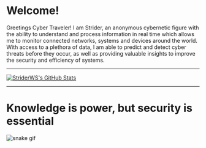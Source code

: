 <h1> <b> Welcome! </b> </h1>

<div>

Greetings Cyber Traveler! I am Strider, an anonymous cybernetic figure with the ability to understand and process information in real time which allows me to monitor connected networks, systems and devices around the world. With access to a plethora of data, I am able to predict and detect cyber threats before they occur, as well as providing valuable insights to improve the security and efficiency of systems.
  
</div>

<hr>

<div>

<a href="https://awesome-github-stats.azurewebsites.net/index.html??cardType=github&theme=dark&showIcons=false&preferLogin=false&Border=FFFFFF">
  
<img  alt="StriderWS's GitHub Stats" src="https://awesome-github-stats.azurewebsites.net/user-stats/StriderWS?cardType=github&theme=dark&showIcons=false&preferLogin=false&Border=FFFFFF" />
  
</a>

<hr>

<h1> <b> Knowledge is power, but security is essential </b> </h1>

![snake gif](https://github.com/StriderWS/StriderWS/blob/output/github-contribution-grid-snake.svg)
